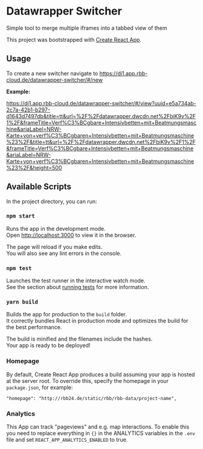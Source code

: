 # Datawrapper Switcher

Simple tool to merge multiple iframes into a tabbed view of them

This project was bootstrapped with [Create React App](https://github.com/facebook/create-react-app).

## Usage

To create a new switcher navigate to https://dj1.app.rbb-cloud.de/datawrapper-switcher/#/new

**Example:**

https://dj1.app.rbb-cloud.de/datawrapper-switcher/#/view?uuid=e5a734ab-2c7a-42b1-b297-d1643d7497db&title=tt&url=%2F%2Fdatawrapper.dwcdn.net%2FbiK9v%2F1%2F&frameTitle=Verf%C3%BCgbare+Intensivbetten+mit+Beatmungsmaschine&ariaLabel=NRW-Karte+von+verf%C3%BCgbaren+Intensivbetten+mit+Beatmungsmaschine%23%2F&title=tt&url=%2F%2Fdatawrapper.dwcdn.net%2FbiK9v%2F1%2F&frameTitle=Verf%C3%BCgbare+Intensivbetten+mit+Beatmungsmaschine&ariaLabel=NRW-Karte+von+verf%C3%BCgbaren+Intensivbetten+mit+Beatmungsmaschine%23%2F&height=500

## Available Scripts

In the project directory, you can run:

### `npm start`

Runs the app in the development mode.<br />
Open [http://localhost:3000](http://localhost:3000) to view it in the browser.

The page will reload if you make edits.<br />
You will also see any lint errors in the console.

### `npm test`

Launches the test runner in the interactive watch mode.<br />
See the section about [running tests](https://facebook.github.io/create-react-app/docs/running-tests) for more information.

### `yarn build`

Builds the app for production to the `build` folder.<br />
It correctly bundles React in production mode and optimizes the build for the best performance.

The build is minified and the filenames include the hashes.<br />
Your app is ready to be deployed!

### Homepage

By default, Create React App produces a build assuming your app is hosted at the server root.
To override this, specify the homepage in your `package.json`, for example:

    "homepage": "http://rbb24.de/static/rbb/rbb-data/project-name",

### Analytics

This App can track "pageviews" and e.g. map interactions.
To enable this you need to replace everything in `{}` in the ANALYTICS variables in the `.env` file
and set `REACT_APP_ANALYTICS_ENABLED` to true.
